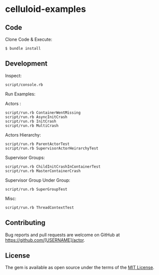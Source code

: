 # celluloid-examples

## Code

Clone Code & Execute:

    $ bundle install

## Development

Inspect:
 
    script/console.rb 

Run Examples:

Actors :

    script/run.rb ContainerWentMissing
    script/run.rb AsyncInitCrash
    script/run.rb InitCrash
    script/run.rb MultiCrash
    
Actors Hierarchy:

    script/run.rb ParentActorTest
    script/run.rb SupervisorActorHeirarchyTest

Supervisor Groups:

    script/run.rb ChildInitCrashInContainerTest
    script/run.rb MasterContainerCrash

Supervisor Group Under Group:

    script/run.rb SuperGroupTest
    
Misc:

    script/run.rb ThreadContextTest


## Contributing

Bug reports and pull requests are welcome on GitHub at https://github.com/[USERNAME]/actor.

## License

The gem is available as open source under the terms of the [MIT License](http://opensource.org/licenses/MIT).

